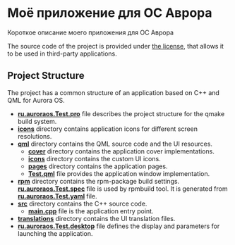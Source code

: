 # Моё приложение для ОС Аврора

Короткое описание моего приложения для ОС Аврора

The source code of the project is provided under
[the license](LICENSE.BSD-3-CLAUSE.md),
that allows it to be used in third-party applications.

## Project Structure

The project has a common structure
of an application based on C++ and QML for Aurora OS.

* **[ru.auroraos.Test.pro](ru.auroraos.Test.pro)** file
  describes the project structure for the qmake build system.
* **[icons](icons)** directory contains application icons for different screen resolutions.
* **[qml](qml)** directory contains the QML source code and the UI resources.
  * **[cover](qml/cover)** directory contains the application cover implementations.
  * **[icons](qml/icons)** directory contains the custom UI icons.
  * **[pages](qml/pages)** directory contains the application pages.
  * **[Test.qml](qml/Test.qml)** file
    provides the application window implementation.
* **[rpm](rpm)** directory contains the rpm-package build settings.
  **[ru.auroraos.Test.spec](rpm/ru.auroraos.Test.spec)** file is used by rpmbuild tool.
  It is generated from **[ru.auroraos.Test.yaml](rpm/ru.auroraos.Test.yaml)** file.
* **[src](src)** directory contains the C++ source code.
  * **[main.cpp](src/main.cpp)** file is the application entry point.
* **[translations](translations)** directory contains the UI translation files.
* **[ru.auroraos.Test.desktop](ru.auroraos.Test.desktop)** file
  defines the display and parameters for launching the application.